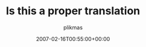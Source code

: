 ---
title: 'Is this a proper translation'
posts: 3
hash: 't676'
author: 'plikmas'
date: 2007-02-16T00:55:00+00:00
sources:
  - http://forums.tokipona.org/viewtopic.php%3Ft=676.html
---